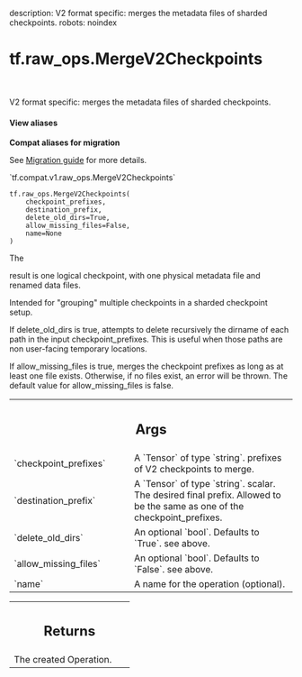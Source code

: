 description: V2 format specific: merges the metadata files of sharded checkpoints.
robots: noindex

# tf.raw_ops.MergeV2Checkpoints

<!-- Insert buttons and diff -->

<table class="tfo-notebook-buttons tfo-api nocontent" align="left">

</table>



V2 format specific: merges the metadata files of sharded checkpoints.


<section class="expandable">
  <h4 class="showalways">View aliases</h4>
  <p>
<b>Compat aliases for migration</b>
<p>See
<a href="https://www.tensorflow.org/guide/migrate">Migration guide</a> for
more details.</p>
<p>`tf.compat.v1.raw_ops.MergeV2Checkpoints`</p>
</p>
</section>

<pre class="devsite-click-to-copy prettyprint lang-py tfo-signature-link">
<code>tf.raw_ops.MergeV2Checkpoints(
    checkpoint_prefixes,
    destination_prefix,
    delete_old_dirs=True,
    allow_missing_files=False,
    name=None
)
</code></pre>



<!-- Placeholder for "Used in" -->
  The

result is one logical checkpoint, with one physical metadata file and renamed
data files.

Intended for "grouping" multiple checkpoints in a sharded checkpoint setup.

If delete_old_dirs is true, attempts to delete recursively the dirname of each
path in the input checkpoint_prefixes.  This is useful when those paths are non
user-facing temporary locations.

If allow_missing_files is true, merges the checkpoint prefixes as long as
at least one file exists. Otherwise, if no files exist, an error will be thrown.
The default value for allow_missing_files is false.

<!-- Tabular view -->
 <table class="responsive fixed orange">
<colgroup><col width="214px"><col></colgroup>
<tr><th colspan="2"><h2 class="add-link">Args</h2></th></tr>

<tr>
<td>
`checkpoint_prefixes`<a id="checkpoint_prefixes"></a>
</td>
<td>
A `Tensor` of type `string`.
prefixes of V2 checkpoints to merge.
</td>
</tr><tr>
<td>
`destination_prefix`<a id="destination_prefix"></a>
</td>
<td>
A `Tensor` of type `string`.
scalar.  The desired final prefix.  Allowed to be the same
as one of the checkpoint_prefixes.
</td>
</tr><tr>
<td>
`delete_old_dirs`<a id="delete_old_dirs"></a>
</td>
<td>
An optional `bool`. Defaults to `True`. see above.
</td>
</tr><tr>
<td>
`allow_missing_files`<a id="allow_missing_files"></a>
</td>
<td>
An optional `bool`. Defaults to `False`. see above.
</td>
</tr><tr>
<td>
`name`<a id="name"></a>
</td>
<td>
A name for the operation (optional).
</td>
</tr>
</table>



<!-- Tabular view -->
 <table class="responsive fixed orange">
<colgroup><col width="214px"><col></colgroup>
<tr><th colspan="2"><h2 class="add-link">Returns</h2></th></tr>
<tr class="alt">
<td colspan="2">
The created Operation.
</td>
</tr>

</table>

